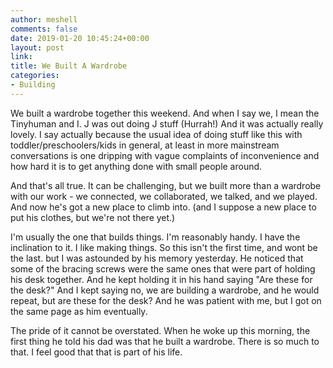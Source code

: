 ```yaml
---
author: meshell
comments: false
date: 2019-01-20 10:45:24+00:00
layout: post
link:
title: We Built A Wardrobe
categories:
- Building
---
```

We built a wardrobe together this weekend. And when I say we, I mean the Tinyhuman and I. J was out doing J stuff (Hurrah!) And it was actually really lovely. I say actually because the usual idea of doing stuff like this with toddler/preschoolers/kids in general, at least in more mainstream conversations is one dripping with vague complaints of inconvenience and how hard it is to get anything done with small people around. 

And that's all true. It can be challenging, but we built more than a wardrobe with our work - we connected, we collaborated, we talked, and we played. And now he's got a new place to climb into. (and I suppose a new place to put his clothes, but we're not there yet.)

I'm usually the one that builds things. I'm reasonably handy. I have the inclination to it. I like making things. So this isn't the first time, and wont be the last. but I was astounded by his memory yesterday. He noticed that some of the bracing screws were the same ones that were part of holding his desk together. And he kept holding it in his hand saying "Are these for the desk?" And I kept saying no, we are building a wardrobe, and he would repeat, but are these for the desk? And he was patient with me, but I got on the same page as him eventually.

The pride of it cannot be overstated. When he woke up this morning, the first thing he told his dad was that he built a wardrobe. There is so much to that. I feel good that that is part of his life.
